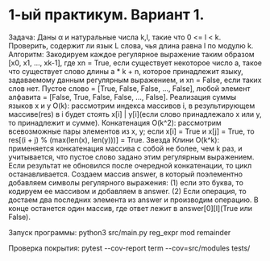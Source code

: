 # 1-ый практикум. Вариант 1.
Задача: Даны α и натуральные числа k,l, такие что 0 <= l < k. Проверить, содержит ли язык L слова, чья длина равна l по модулю k.
Алгоритм: Закодируем каждое регулярное выражение таким образом [x0, x1, ..., xk-1], где xn = True, если существует некоторое число a, такое что существует слово длины а * k + n, которое принадлежит языку, задаваемому данным регулярным выражением, и xn = False, если таких слов нет. Пустое слово = [True, False, False, ..., False], любой элемент алфавита = [False, True, False, False, ..., False]. Реализация суммы языков x и y O(k): рассмотрим индекса массивов i, в результирующем массиве(res) в i будет стоять x[i] | y[i](если слово принадлежало х или у, то принадлежит и сумме). Конкатенация O(k^2): рассмотрим всевозможные пары элементов из x, y; если x[i] = True и x[j] = True, то res[(i + j) % (max(len(x), len(y)))] = True. Звезда Клини O(k^k): применяется конкатенация массива с собой не более, чем k раз, и учитывается, что пустое слово задано этим регулярным выражением. Если результат не обновился после очередной конкатенации, то цикл останавливается. Создаем массив answer, в который поэлементно добавляем символы регулярного выражения: (1) если это буква, то кодируем ее массивом и добавляем в answer. (2) Если операция, то достаем два последних элемента из answer и производим операцию. В конце останется один массив, где ответ лежит в answer[0][l](True или False).

Запуск программы: python3 src/main.py reg_expr mod remainder

Проверка покрытия: pytest --cov-report term --cov=src/modules tests/
